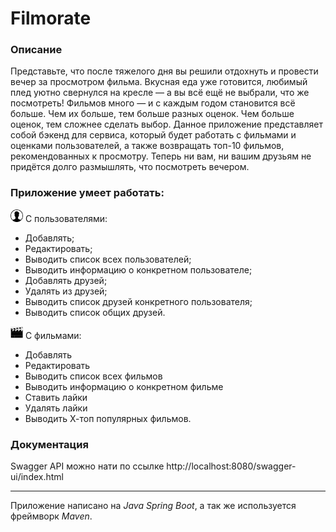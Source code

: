 # Filmorate

### Описание

Представьте, что после тяжелого дня вы решили отдохнуть и провести вечер за просмотром фильма. Вкусная еда уже готовится, любимый плед уютно свернулся на кресле — а вы всё ещё не выбрали, что же посмотреть!
Фильмов много — и с каждым годом становится всё больше. Чем их больше, тем больше разных оценок. Чем больше оценок, тем сложнее сделать выбор.
Данное приложение представляет собой бэкенд для сервиса, который будет работать с фильмами и оценками пользователей, а также возвращать топ-10 фильмов, рекомендованных к просмотру. Теперь ни вам, ни вашим друзьям не придётся долго размышлять, что посмотреть вечером.



### Приложение умеет работать:
<!--suppress CheckImageSize, CheckImageSize -->
<img alt="img_1.png" height="20" src="img2.png" width="20"/> С пользователями:

   * Добавлять;
   * Редактировать;
   * Выводить список всех пользователей;
   * Выводить информацию о конкретном пользователе;
   * Добавлять друзей;
   * Удалять из друзей;
   * Выводить список друзей конкретного пользователя;
   * Выводить список общих друзей.

<!--suppress CheckImageSize, CheckImageSize -->
<img alt="img_1.png" height="20" src="img1.png" width="20"/> С фильмами:

   * Добавлять
   * Редактировать
   * Выводить список всех фильмов
   * Выводить информацию о конкретном фильме
   * Ставить лайки
   * Удалять лайки
   * Выводить Х-топ популярных фильмов.


### Документация
Swagger API можно нати по ссылке http://localhost:8080/swagger-ui/index.html

--- 
Приложение написано на _Java Spring Boot_, а так же используется фреймворк _Maven_.